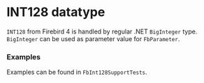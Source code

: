 # INT128 datatype

`INT128` from Firebird 4 is handled by regular .NET `BigInteger` type. `BigInteger` can be used as parameter value for `FbParameter`.

### Examples

Examples can be found in `FbInt128SupportTests`.